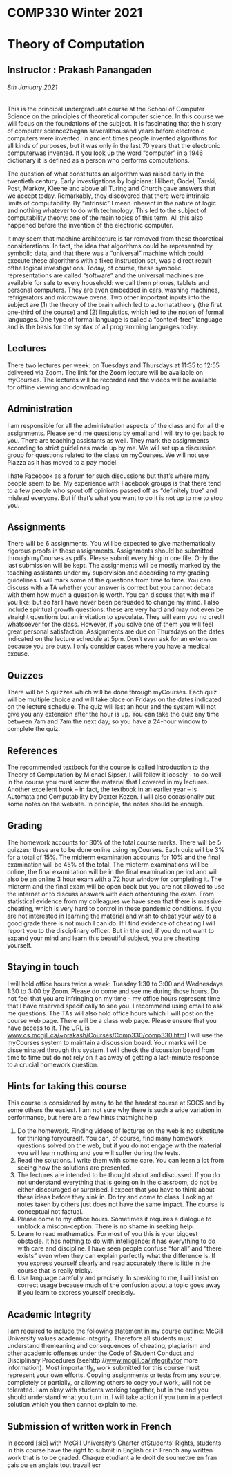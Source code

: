 # COMP330 Winter 2021

# Theory of Computation

## Instructor : Prakash Panangaden

###### 8th January 2021

This is the principal undergraduate course at the School of Computer Science on the principles of theoretical computer science. In this course we will focus on  the foundations of the subject. It is fascinating that the history of computer science2began severalthousand years before electronic computers were invented. In ancient times people invented algorithms for all kinds of purposes, but it was only in the last 70 years that the electronic computerwas invented. If you look up the word “computer” in a 1946 dictionary it is defined as a person who performs computations.

The question of what constitutes an algorithm was raised early in the twentieth century. Early investigations by logicians:  Hilbert, Godel, Tarski, Post, Markov, Kleene and above all Turing and Church gave answers that we accept today. Remarkably, they discovered that there were intrinsic limits of computability. By “intrinsic” I mean inherent in the nature of logic and nothing whatever to do with technology. This led to the subject of computability theory: one of the main topics of this term. All this also happened before the invention of the electronic computer. 

It may seem that machine architecture is far removed from these theoretical considerations. In fact, the idea that algorithms could be represented by symbolic data, and that there was a “universal” machine which could execute these algorithms with a fixed instruction set, was a direct result ofthe logical investigations. Today,  of course, these symbolic representations are called “software” and the universal machines are available for sale to every household: we call them phones, tablets and  personal computers. They are even embedded in cars, washing machines, refrigerators and microwave ovens. Two other important inputs into the subject are (1) the theory of the brain which led to automatatheory (the first one-third of the course) and (2) linguistics, which led to the notion of formal languages. One type of formal language is called a “context-free” language and is the basis for the syntax of all programming languages today.

## Lectures
There two lectures per week: on Tuesdays and Thursdays at 11:35 to 12:55 delivered via Zoom. The link for the Zoom lecture will be available on myCourses. The lectures will be recorded and the videos will be available for offline viewing and downloading.

## Administration

I am responsible for all the administration aspects of the class and for all the assignments. Please send me questions by email and I will try to get back to you.  There are teaching assistants as well. They mark the assignments according to strict guidelines made up by me.  We will set up a discussion group for questions related to the class on myCourses. We will not use Piazza as it has moved to a pay model. 

I hate Facebook as a forum for such discussions but that’s where many people seem to be. My experience with Facebook groups is that there tend to a few people who spout off opinions passed off as “definitely true” and mislead everyone. But if that’s what you want to do it is not up to me to stop you. 

## Assignments

There will be 6 assignments. You will be expected to give mathematically rigorous proofs in these assignments. Assignments should be submitted through myCourses as pdfs. Please submit everything in one file. Only the last submission will be kept. The assignments will be mostly marked by the teaching assistants under my supervision and according to my grading guidelines. I will mark some of the questions from time to time. You can discuss with a TA whether your answer is correct but you cannot debate with them how much a question is worth. You can discuss that with me if you like: but so far I have never been persuaded to change my mind. I also include spiritual growth questions: these are very hard and may not even be straight questions but an invitation to speculate. They will earn you no credit whatsoever for the class. However, if you solve one of them you will feel great personal satisfaction. Assignments are due on Thursdays on the dates indicated on the lecture schedule at 5pm. Don’t even ask for an extension because you are busy. I only consider cases where you have a medical excuse.

## Quizzes

There will be 5 quizzes which will be done through myCourses. Each quiz will be multiple choice and will take place on Fridays on the dates indicated on the lecture schedule. The quiz will last an hour and the system will not give you any extension after the hour is up. You can take the quiz any time between 7am and 7am the next day; so you have a 24-hour window to complete the quiz. 

## References

The recommended textbook for the course is called Introduction to the Theory of Computation by Michael Sipser. I  will  follow  it loosely - to do well in the course you must know the material that I covered in my lectures. Another excellent book – in fact, the textbook in an earlier year – is Automata and Computability by Dexter Kozen. I will also occasionally put some notes on the website. In principle, the notes should be enough.

## Grading

The homework accounts for 30% of the total course marks. There will be 5 quizzes; these are to be done online using myCourses. Each quiz will be 3% for a total of 15%. The midterm examination accounts for 10% and the final examination will be 45% of the total. The midterm examinations will be online, the final examination will be in the final examination period and will also be an online 3 hour exam with a 72 hour window for completing it. The midterm and the final exam will be open book but you are not allowed to use the internet or to discuss answers with each otherduring the exam. From statistical evidence from my colleagues we have seen that there is massive cheating, which is very hard to control in these pandemic conditions. If you are not interested in learning the material and wish to cheat your way to a good grade there is not much I can do. If I find evidence of cheating I will report you to the disciplinary officer. But in the end, if you do not want to expand your mind and learn this beautiful subject, you are cheating yourself. 

## Staying in touch

I will hold office hours twice a week: Tuesday 1:30 to 3:00 and Wednesdays 1:30 to 3:00 by Zoom. Please do come and see me during those hours. Do not feel that you are infringing on my time - my office hours represent time that I have reserved specifically to see you. I recommend using email to ask me questions. The TAs will also hold office hours which I will post on the course web page. There will be a class web page. Please ensure that you have access to it. The URL is www.cs.mcgill.ca/~prakash/Courses/Comp330/comp330.html I will use the myCourses system to maintain a discussion board. Your marks will be disseminated through this system. I will check the discussion board from time to time but do not rely on it as away of getting a last-minute response to a crucial homework question.

## Hints for taking this course

This course is considered by many to be the hardest course at SOCS and by some others the easiest. I am not sure why there is such a wide variation in performance,  but here are a few hints thatmight help
  1. Do the homework. Finding videos of lectures on the web is no substitute for thinking foryourself. You can, of course, find many homework questions solved on the web, but if you do not engage with the material you will learn nothing and you will suffer during the tests.
  2. Read the solutions. I write them with some care. You can learn a lot from seeing how the solutions are presented.
  3. The lectures are intended to be thought about and discussed. If you do not understand everything that is going on in the classroom, do not be either discouraged or surprised. I expect that you have to think about these ideas before they sink in. Do try and come to class. Looking at notes taken by others just does not have the same impact. The course is conceptual not factual.
  4. Please come to my office hours. Sometimes it requires a dialogue to unblock a miscon-ception. There is no shame in seeking help.
  5. Learn to read mathematics. For most of you this is your biggest obstacle. It has nothing to do with intelligence: it has everything to do with care and discipline. I have seen people confuse “for all” and “there exists” even when they can explain perfectly what the difference is. If you express yourself clearly and read accurately there is little in the course that is really tricky.
  6. Use language carefully and precisely. In speaking to me, I will insist on correct usage because much of the confusion about a topic goes away if you learn to express yourself precisely.
 
## Academic Integrity

I am required to include the following statement in my course outline: McGill University values academic integrity. Therefore all students must understand themeaning and consequences of cheating, plagiarism and other academic offenses under the Code of Student Conduct and Disciplinary Procedures (seehttp://www.mcgill.ca/integrityfor more information).  Most importantly, work submitted for this course must represent your own efforts. Copying assignments or tests from any source, completely or partially, or allowing others to copy your work, will not be tolerated. I am okay with students working together, but in the end you should understand what you turn in. I will take action if you turn in a perfect solution which you then cannot explain to me. 

## Submission of written work in French
In accord [sic] with McGill University’s Charter ofStudents’ Rights, students in this course have the right to submit in English or in French any written work that is to be graded. Chaque etudiant a le droit de soumettre en fran ̧cais ou en anglais tout travail  ́ecr
